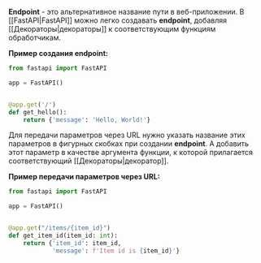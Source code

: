 **Endpoint** - это альтернативное название пути в веб-приложении. В [[FastAPI|FastAPI]] можно легко создавать **endpoint**, добавляя [[Декораторы|декораторы]] к соответствующим функциям обработчикам.

**Пример создания endpoint:**

```Python
from fastapi import FastAPI

app = FastAPI()


@app.get('/')
def get_hello():
    return {'message': 'Hello, World!'}
```

Для передачи параметров через URL нужно указать название этих параметров в фигурных скобках при создании **endpoint**. А добавить этот параметр в качестве аргумента функции, к которой прилагается соответствующий [[Декораторы|декоратор]].

**Пример передачи параметров через URL:**

```Python
from fastapi import FastAPI

app = FastAPI()


@app.get("/items/{item_id}")
def get_item_id(item_id: int):
    return {'item_id': item_id,
            'message': f'Item id is {item_id}'}
```
